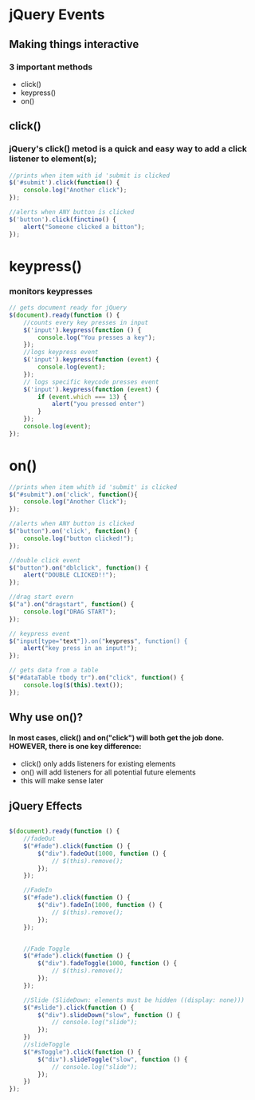 # jQuery Events
## Making things interactive

### 3 important methods
* click()
* keypress()
* on()

## click()
### jQuery's click() metod is a quick and easy way to add a click listener to element(s);
```javascript
//prints when item with id 'submit is clicked
$('#submit').click(function() {
    console.log("Another click");
});

//alerts when ANY button is clicked
$('button').click(finctino() {
    alert("Someone clicked a bitton");
});
```

# keypress()
### monitors keypresses

```javascript
// gets document ready for jQuery
$(document).ready(function () {
    //counts every key presses in input
    $('input').keypress(function () {
        console.log("You presses a key");
    });
    //logs keypress event
    $('input').keypress(function (event) {
        console.log(event);
    });
    // logs specific keycode presses event
    $('input').keypress(function (event) {
        if (event.which === 13) {
            alert("you pressed enter")
        }
    });
    console.log(event);
});
```

# on()

```javascript
//prints when item whith id 'submit' is clicked
$("#submit").on('click', function(){
    console.log("Another Click");
});

//alerts when ANY button is clicked
$("button").on('click', function() {
    console.log("button clicked!");
});

//double click event
$("button").on("dblclick", function() {
    alert("DOUBLE CLICKED!!");
});

//drag start evern
$("a").on("dragstart", function() {
    console.log("DRAG START");
});

// keypress event
$("input[type="text"]).on("keypress", function() {
    alert("key press in an input!");
});

// gets data from a table
$("#dataTable tbody tr").on("click", function() {
    console.log($(this).text());
});
```


## Why use on()?
#### In most cases, click() and on("click") will both get the job done. HOWEVER, there is one key difference:

* click() only adds listeners for existing elements
* on() will add listeners for all potential future elements
* this will make sense later

## jQuery Effects

```javascript 

$(document).ready(function () {
    //fadeOut
    $("#fade").click(function () {
        $("div").fadeOut(1000, function () {
            // $(this).remove();
        });
    });

    //FadeIn
    $("#fade").click(function () {
        $("div").fadeIn(1000, function () {
            // $(this).remove();
        });
    });


    //Fade Toggle
    $("#fade").click(function () {
        $("div").fadeToggle(1000, function () {
            // $(this).remove();
        });
    });

    //Slide (SlideDown: elements must be hidden ((display: none)))
    $("#slide").click(function () {
        $("div").slideDown("slow", function () {
            // console.log("slide");
        });
    })
    //slideToggle
    $("#sToggle").click(function () {
        $("div").slideToggle("slow", function () {
            // console.log("slide");
        });
    })
});

```